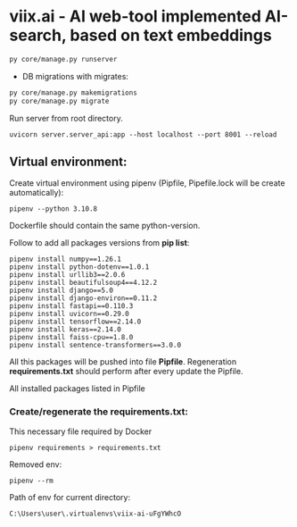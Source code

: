 
# viix.ai - AI web-tool implemented AI-search, based on text embeddings

```bash
py core/manage.py runserver
```


- DB migrations with migrates:
```bash
py core/manage.py makemigrations
py core/manage.py migrate
```


Run server from root directory.
```
uvicorn server.server_api:app --host localhost --port 8001 --reload
```


## Virtual environment:

Create virtual environment using pipenv (Pipfile, Pipefile.lock will be create automatically):
```
pipenv --python 3.10.8
```

Dockerfile should contain the same python-version.

Follow to add all packages versions from **pip list**:
```
pipenv install numpy==1.26.1
pipenv install python-dotenv==1.0.1
pipenv install urllib3==2.0.6
pipenv install beautifulsoup4==4.12.2
pipenv install django==5.0
pipenv install django-environ==0.11.2
pipenv install fastapi==0.110.3
pipenv install uvicorn==0.29.0
pipenv install tensorflow==2.14.0
pipenv install keras==2.14.0
pipenv install faiss-cpu==1.8.0
pipenv install sentence-transformers==3.0.0
```
All this packages will be pushed into file **Pipfile**.
Regeneration **requirements.txt** should perform after every update the Pipfile.


All installed packages listed in Pipfile

### Create/regenerate the requirements.txt:
This necessary file required by Docker
```
pipenv requirements > requirements.txt
```

Removed env:
```
pipenv --rm
```

Path of env for current directory:
```
C:\Users\user\.virtualenvs\viix-ai-uFgYWhcO
```
